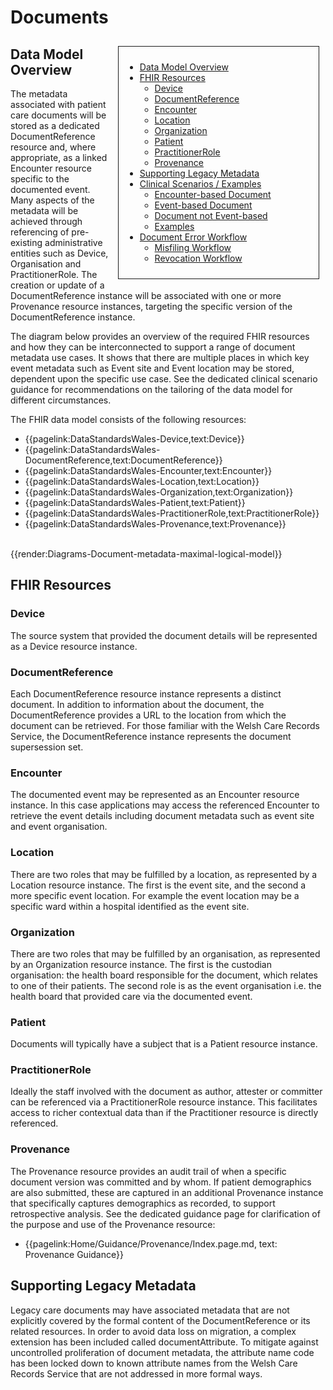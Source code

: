 # Documents
<div style="float:right;border:1px;border-style:solid;padding:10px;margin:10px;width:300px;">

  - [Data Model Overview](#data-model-overview)
  - [FHIR Resources](#fhir-resources)
    * [Device](#device)
    * [DocumentReference](#documentreference)
    * [Encounter](#encounter)
    * [Location](#location)
    * [Organization](#organization)
    * [Patient](#patient)
    * [PractitionerRole](#practitionerrole)
    * [Provenance](#provenance)
  - [Supporting Legacy Metadata](#supporting-legacy-metadata)
  - [Clinical Scenarios / Examples](#clinical-scenarios-examples)
    * [Encounter-based Document](#encounter-based-document)
    * [Event-based Document](#event-based-document)
    * [Document not Event-based](#document-not-event-based)
    * [Examples](#examples)
  - [Document Error Workflow](#document-error-workflow)
    * [Misfiling Workflow](#misfiling-workflow)
    * [Revocation Workflow](#revocation-workflow)
</div>

## Data Model Overview
The metadata associated with patient care documents will be stored as a dedicated DocumentReference resource and, where appropriate, as a linked Encounter resource specific to the documented event. Many aspects of the metadata will be achieved through referencing of pre-existing administrative entities such as Device, Organisation and PractitionerRole. The creation or update of a DocumentReference instance will be associated with one or more Provenance resource instances, targeting the specific version of the DocumentReference instance. 

The diagram below provides an overview of the required FHIR resources and how they can be interconnected to support a range of document metadata use cases. It shows that there are multiple places in which key event metadata such as Event site and Event location may be stored, dependent upon the specific use case. See the dedicated clinical scenario guidance for recommendations on the tailoring of the data model for different circumstances. 

The FHIR data model consists of the following resources: 
* {{pagelink:DataStandardsWales-Device,text:Device}} 
* {{pagelink:DataStandardsWales-DocumentReference,text:DocumentReference}} 
* {{pagelink:DataStandardsWales-Encounter,text:Encounter}} 
* {{pagelink:DataStandardsWales-Location,text:Location}}
* {{pagelink:DataStandardsWales-Organization,text:Organization}}
* {{pagelink:DataStandardsWales-Patient,text:Patient}}
* {{pagelink:DataStandardsWales-PractitionerRole,text:PractitionerRole}}
* {{pagelink:DataStandardsWales-Provenance,text:Provenance}}
<br />
{{render:Diagrams-Document-metadata-maximal-logical-model}}
<br />

## FHIR Resources
### Device
The source system that provided the document details will be represented as a Device resource instance.

### DocumentReference
Each DocumentReference resource instance represents a distinct document. In addition to information about the document, the DocumentReference provides a URL to the location from which the document can be retrieved. For those familiar with the Welsh Care Records Service, the DocumentReference instance represents the document supersession set.

### Encounter
The documented event may be represented as an Encounter resource instance. In this case applications may access the referenced Encounter to retrieve the event details including document metadata such as event site and event organisation.

### Location
There are two roles that may be fulfilled by a location, as represented by a Location resource instance. The first is the event site, and the second a more specific event location. For example the event location may be a specific ward within a hospital identified as the event site.

### Organization
There are two roles that may be fulfilled by an organisation, as represented by an Organization resource instance. The first is the custodian organisation: the health board responsible for the document, which relates to one of their patients. The second role is as the event organisation i.e. the health board that provided care via the documented event. 

### Patient
Documents will typically have a subject that is a Patient resource instance.

### PractitionerRole
Ideally the staff involved with the document as author, attester or committer can be referenced via a PractitionerRole resource instance. This facilitates access to richer contextual data than if the Practitioner resource is directly referenced.

### Provenance
The Provenance resource provides an audit trail of when a specific document version was committed and by whom. If patient demographics are also submitted, these are captured in an additional Provenance instance that specifically captures demographics as recorded, to support retrospective analysis. See the dedicated guidance page for clarification of the purpose and use of the Provenance resource:
* {{pagelink:Home/Guidance/Provenance/Index.page.md, text: Provenance Guidance}}

## Supporting Legacy Metadata
Legacy care documents may have associated metadata that are not explicitly covered by the formal content of the DocumentReference or its related resources. In order to avoid data loss on migration, a complex extension has been included called documentAttribute. To mitigate against uncontrolled proliferation of document metadata, the attribute name code has been locked down to known attribute names from the Welsh Care Records Service that are not addressed in more formal ways.

<br />